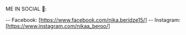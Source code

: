 ME IN SOCIAL 📱:

-- Facebook: [https://www.facebook.com/nika.beridze15/]
-- Instagram: [https://www.instagram.com/nikaa_beroo/]
